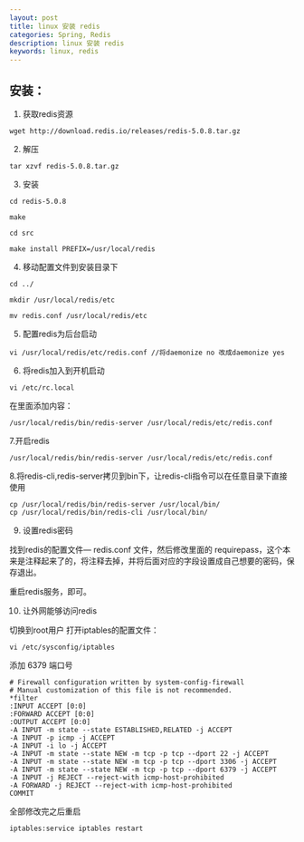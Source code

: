 ```yaml
---
layout: post
title: linux 安装 redis 
categories: Spring, Redis
description: linux 安装 redis 
keywords: linux, redis
---
```



## 安装：

1. 获取redis资源
```
wget http://download.redis.io/releases/redis-5.0.8.tar.gz
```
2. 解压
```
tar xzvf redis-5.0.8.tar.gz
```
3. 安装
```
cd redis-5.0.8

make

cd src

make install PREFIX=/usr/local/redis
```
4. 移动配置文件到安装目录下
```
cd ../

mkdir /usr/local/redis/etc

mv redis.conf /usr/local/redis/etc
```
 5. 配置redis为后台启动
```
vi /usr/local/redis/etc/redis.conf //将daemonize no 改成daemonize yes
```
6. 将redis加入到开机启动
```
vi /etc/rc.local 
```
在里面添加内容：
```
/usr/local/redis/bin/redis-server /usr/local/redis/etc/redis.conf 
```

7.开启redis
```
/usr/local/redis/bin/redis-server /usr/local/redis/etc/redis.conf 
```
 
8.将redis-cli,redis-server拷贝到bin下，让redis-cli指令可以在任意目录下直接使用
```
cp /usr/local/redis/bin/redis-server /usr/local/bin/
cp /usr/local/redis/bin/redis-cli /usr/local/bin/
```

9. 设置redis密码

找到redis的配置文件— redis.conf 文件，然后修改里面的 requirepass，这个本来是注释起来了的，将注释去掉，并将后面对应的字段设置成自己想要的密码，保存退出。

重启redis服务，即可。

10. 让外网能够访问redis

切换到root用户 打开iptables的配置文件：
```
vi /etc/sysconfig/iptables
```

添加 6379 端口号

```
# Firewall configuration written by system-config-firewall
# Manual customization of this file is not recommended.
*filter
:INPUT ACCEPT [0:0]
:FORWARD ACCEPT [0:0]
:OUTPUT ACCEPT [0:0]
-A INPUT -m state --state ESTABLISHED,RELATED -j ACCEPT
-A INPUT -p icmp -j ACCEPT
-A INPUT -i lo -j ACCEPT
-A INPUT -m state --state NEW -m tcp -p tcp --dport 22 -j ACCEPT
-A INPUT -m state --state NEW -m tcp -p tcp --dport 3306 -j ACCEPT
-A INPUT -m state --state NEW -m tcp -p tcp --dport 6379 -j ACCEPT
-A INPUT -j REJECT --reject-with icmp-host-prohibited
-A FORWARD -j REJECT --reject-with icmp-host-prohibited
COMMIT
```

全部修改完之后重启
```
iptables:service iptables restart
```
